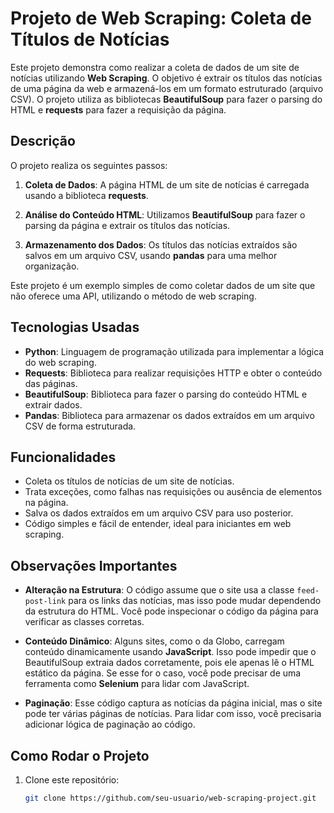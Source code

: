 # Projeto de Web Scraping: Coleta de Títulos de Notícias

Este projeto demonstra como realizar a coleta de dados de um site de notícias utilizando **Web Scraping**. O objetivo é extrair os títulos das notícias de uma página da web e armazená-los em um formato estruturado (arquivo CSV). O projeto utiliza as bibliotecas **BeautifulSoup** para fazer o parsing do HTML e **requests** para fazer a requisição da página.

## Descrição

O projeto realiza os seguintes passos:

1. **Coleta de Dados**: A página HTML de um site de notícias é carregada usando a biblioteca **requests**.
   
2. **Análise do Conteúdo HTML**: Utilizamos **BeautifulSoup** para fazer o parsing da página e extrair os títulos das notícias.

3. **Armazenamento dos Dados**: Os títulos das notícias extraídos são salvos em um arquivo CSV, usando **pandas** para uma melhor organização.

Este projeto é um exemplo simples de como coletar dados de um site que não oferece uma API, utilizando o método de web scraping.

## Tecnologias Usadas

- **Python**: Linguagem de programação utilizada para implementar a lógica do web scraping.
- **Requests**: Biblioteca para realizar requisições HTTP e obter o conteúdo das páginas.
- **BeautifulSoup**: Biblioteca para fazer o parsing do conteúdo HTML e extrair dados.
- **Pandas**: Biblioteca para armazenar os dados extraídos em um arquivo CSV de forma estruturada.

## Funcionalidades

- Coleta os títulos de notícias de um site de notícias.
- Trata exceções, como falhas nas requisições ou ausência de elementos na página.
- Salva os dados extraídos em um arquivo CSV para uso posterior.
- Código simples e fácil de entender, ideal para iniciantes em web scraping.

## Observações Importantes

- **Alteração na Estrutura**: O código assume que o site usa a classe `feed-post-link` para os links das notícias, mas isso pode mudar dependendo da estrutura do HTML. Você pode inspecionar o código da página para verificar as classes corretas.
  
- **Conteúdo Dinâmico**: Alguns sites, como o da Globo, carregam conteúdo dinamicamente usando **JavaScript**. Isso pode impedir que o BeautifulSoup extraia dados corretamente, pois ele apenas lê o HTML estático da página. Se esse for o caso, você pode precisar de uma ferramenta como **Selenium** para lidar com JavaScript.

- **Paginação**: Esse código captura as notícias da página inicial, mas o site pode ter várias páginas de notícias. Para lidar com isso, você precisaria adicionar lógica de paginação ao código.

## Como Rodar o Projeto

1. Clone este repositório:
   ```bash
   git clone https://github.com/seu-usuario/web-scraping-project.git
